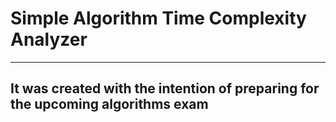 # Simple Algorithm Time Complexity Analyzer
---
It was created with the intention of preparing for the upcoming algorithms exam
---
